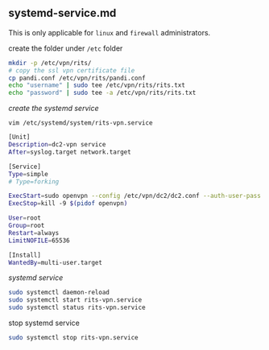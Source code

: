 ## systemd-service.md

This is only applicable for `linux` and `firewall` administrators.


create the folder under `/etc` folder

```bash
mkdir -p /etc/vpn/rits/
# copy the ssl vpn certificate file
cp pandi.conf /etc/vpn/rits/pandi.conf
echo "username" | sudo tee /etc/vpn/rits/rits.txt
echo "password" | sudo tee -a /etc/vpn/rits/rits.txt
```

_create the systemd service_

`vim /etc/systemd/system/rits-vpn.service`

```bash
[Unit]
Description=dc2-vpn service
After=syslog.target network.target

[Service]
Type=simple
# Type=forking

ExecStart=sudo openvpn --config /etc/vpn/dc2/dc2.conf --auth-user-pass /etc/vpn/dc2/dc2.txt
ExecStop=kill -9 $(pidof openvpn)

User=root
Group=root
Restart=always
LimitNOFILE=65536

[Install]
WantedBy=multi-user.target

```

_systemd service_

```bash
sudo systemctl daemon-reload 
sudo systemctl start rits-vpn.service
sudo systemctl status rits-vpn.service
```
stop systemd service

```bash
sudo systemctl stop rits-vpn.service
```

